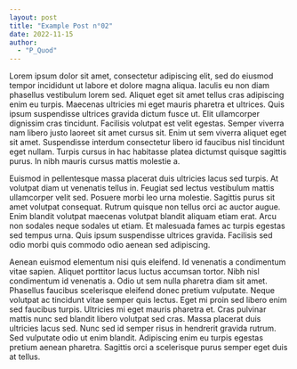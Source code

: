 ```yaml
---
layout: post
title: "Example Post n°02"
date: 2022-11-15
author:
  - "P_Quod"
---
```

Lorem ipsum dolor sit amet, consectetur adipiscing elit, sed do eiusmod tempor incididunt ut labore et dolore magna aliqua. Iaculis eu non diam phasellus vestibulum lorem sed. Aliquet eget sit amet tellus cras adipiscing enim eu turpis. Maecenas ultricies mi eget mauris pharetra et ultrices. Quis ipsum suspendisse ultrices gravida dictum fusce ut. Elit ullamcorper dignissim cras tincidunt. Facilisis volutpat est velit egestas. Semper viverra nam libero justo laoreet sit amet cursus sit. Enim ut sem viverra aliquet eget sit amet. Suspendisse interdum consectetur libero id faucibus nisl tincidunt eget nullam. Turpis cursus in hac habitasse platea dictumst quisque sagittis purus. In nibh mauris cursus mattis molestie a.

Euismod in pellentesque massa placerat duis ultricies lacus sed turpis. At volutpat diam ut venenatis tellus in. Feugiat sed lectus vestibulum mattis ullamcorper velit sed. Posuere morbi leo urna molestie. Sagittis purus sit amet volutpat consequat. Rutrum quisque non tellus orci ac auctor augue. Enim blandit volutpat maecenas volutpat blandit aliquam etiam erat. Arcu non sodales neque sodales ut etiam. Et malesuada fames ac turpis egestas sed tempus urna. Quis ipsum suspendisse ultrices gravida. Facilisis sed odio morbi quis commodo odio aenean sed adipiscing.

Aenean euismod elementum nisi quis eleifend. Id venenatis a condimentum vitae sapien. Aliquet porttitor lacus luctus accumsan tortor. Nibh nisl condimentum id venenatis a. Odio ut sem nulla pharetra diam sit amet. Phasellus faucibus scelerisque eleifend donec pretium vulputate. Neque volutpat ac tincidunt vitae semper quis lectus. Eget mi proin sed libero enim sed faucibus turpis. Ultricies mi eget mauris pharetra et. Cras pulvinar mattis nunc sed blandit libero volutpat sed cras. Massa placerat duis ultricies lacus sed. Nunc sed id semper risus in hendrerit gravida rutrum. Sed vulputate odio ut enim blandit. Adipiscing enim eu turpis egestas pretium aenean pharetra. Sagittis orci a scelerisque purus semper eget duis at tellus.